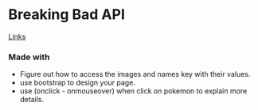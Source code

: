 # Breaking Bad API
[Links](http://localhost/)
### Made with
* Figure out how to access the images and names key with their values.
* use bootstrap to design your page.
* use (onclick - onmouseover) when click on pokemon to explain more details.

